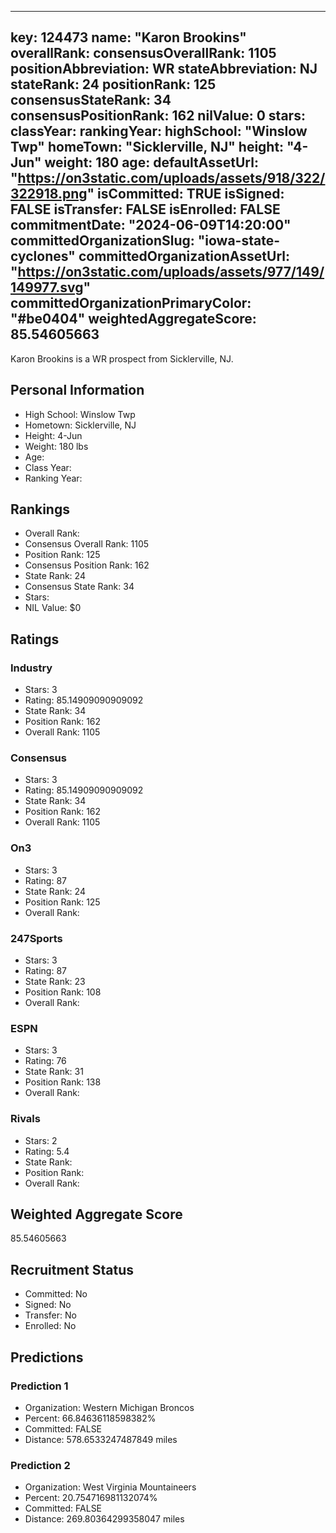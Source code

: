 ---
  key: 124473
  name: "Karon Brookins"
  overallRank: 
  consensusOverallRank: 1105
  positionAbbreviation: WR
  stateAbbreviation: NJ
  stateRank: 24
  positionRank: 125
  consensusStateRank: 34
  consensusPositionRank: 162
  nilValue: 0
  stars: 
  classYear: 
  rankingYear: 
  highSchool: "Winslow Twp"
  homeTown: "Sicklerville, NJ"
  height: "4-Jun"
  weight: 180
  age: 
  defaultAssetUrl: "https://on3static.com/uploads/assets/918/322/322918.png"
  isCommitted: TRUE
  isSigned: FALSE
  isTransfer: FALSE
  isEnrolled: FALSE
  commitmentDate: "2024-06-09T14:20:00"
  committedOrganizationSlug: "iowa-state-cyclones"
  committedOrganizationAssetUrl: "https://on3static.com/uploads/assets/977/149/149977.svg"
  committedOrganizationPrimaryColor: "#be0404"
  weightedAggregateScore: 85.54605663
  ---
  
  Karon Brookins is a WR prospect from Sicklerville, NJ.
  
  ## Personal Information
  - High School: Winslow Twp
  - Hometown: Sicklerville, NJ
  - Height: 4-Jun
  - Weight: 180 lbs
  - Age: 
  - Class Year: 
  - Ranking Year: 
  
  ## Rankings
  - Overall Rank: 
  - Consensus Overall Rank: 1105
  - Position Rank: 125
  - Consensus Position Rank: 162
  - State Rank: 24
  - Consensus State Rank: 34
  - Stars: 
  - NIL Value: $0
  
  ## Ratings
  
  ### Industry
  - Stars: 3
  - Rating: 85.14909090909092
  - State Rank: 34
  - Position Rank: 162
  - Overall Rank: 1105
  
  ### Consensus
  - Stars: 3
  - Rating: 85.14909090909092
  - State Rank: 34
  - Position Rank: 162
  - Overall Rank: 1105
  
  ### On3
  - Stars: 3
  - Rating: 87
  - State Rank: 24
  - Position Rank: 125
  - Overall Rank: 
  
  ### 247Sports
  - Stars: 3
  - Rating: 87
  - State Rank: 23
  - Position Rank: 108
  - Overall Rank: 
  
  ### ESPN
  - Stars: 3
  - Rating: 76
  - State Rank: 31
  - Position Rank: 138
  - Overall Rank: 
  
  ### Rivals
  - Stars: 2
  - Rating: 5.4
  - State Rank: 
  - Position Rank: 
  - Overall Rank: 
  
  ## Weighted Aggregate Score
  85.54605663
  
  ## Recruitment Status
  - Committed: No
  - Signed: No
  - Transfer: No
  - Enrolled: No
  
  
  
  ## Predictions
  
  ### Prediction 1
  - Organization: Western Michigan Broncos
  - Percent: 66.84636118598382%
  - Committed: FALSE
  - Distance: 578.6533247487849 miles
  
  ### Prediction 2
  - Organization: West Virginia Mountaineers
  - Percent: 20.754716981132074%
  - Committed: FALSE
  - Distance: 269.80364299358047 miles
  